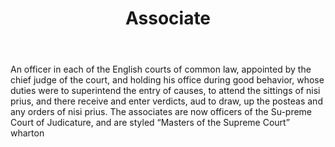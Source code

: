 ---
title: Associate
letter: A
permalink: "/definitions/bld-associate.html"
body: An officer in each of the English courts of common law, appointed by the chief
  judge of the court, and holding his office during good behavior, whose duties were
  to superintend the entry of causes, to attend the sittings of nisi prius, and there
  receive and enter verdicts, aud to draw, up the posteas and any orders of nisi prius.
  The associates are now officers of the Su-preme Court of Judicature, and are styled
  “Masters of the Supreme Court” wharton
published_at: '2018-07-07'
source: Black's Law Dictionary 2nd Ed (1910)
layout: post
---